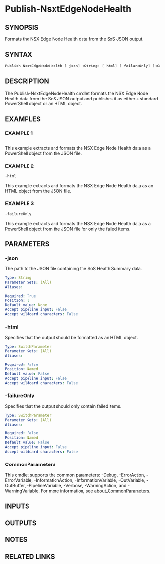 # Publish-NsxtEdgeNodeHealth

## SYNOPSIS

Formats the NSX Edge Node Health data from the SoS JSON output.

## SYNTAX

```powershell
Publish-NsxtEdgeNodeHealth [-json] <String> [-html] [-failureOnly] [<CommonParameters>]
```

## DESCRIPTION

The Publish-NsxtEdgeNodeHealth cmdlet formats the NSX Edge Node Health data from the SoS JSON output and
publishes it as either a standard PowerShell object or an HTML object.

## EXAMPLES

### EXAMPLE 1

```powershell
```

This example extracts and formats the NSX Edge Node Health data as a PowerShell object from the JSON file.

### EXAMPLE 2

```powershell
-html
```

This example extracts and formats the NSX Edge Node Health data as an HTML object from the JSON file.

### EXAMPLE 3

```powershell
-failureOnly
```

This example extracts and formats the NSX Edge Node Health data as a PowerShell object from the JSON file for only the failed items.

## PARAMETERS

### -json

The path to the JSON file containing the SoS Health Summary data.

```yaml
Type: String
Parameter Sets: (All)
Aliases:

Required: True
Position: 1
Default value: None
Accept pipeline input: False
Accept wildcard characters: False
```

### -html

Specifies that the output should be formatted as an HTML object.

```yaml
Type: SwitchParameter
Parameter Sets: (All)
Aliases:

Required: False
Position: Named
Default value: False
Accept pipeline input: False
Accept wildcard characters: False
```

### -failureOnly

Specifies that the output should only contain failed items.

```yaml
Type: SwitchParameter
Parameter Sets: (All)
Aliases:

Required: False
Position: Named
Default value: False
Accept pipeline input: False
Accept wildcard characters: False
```

### CommonParameters

This cmdlet supports the common parameters: -Debug, -ErrorAction, -ErrorVariable, -InformationAction, -InformationVariable, -OutVariable, -OutBuffer, -PipelineVariable, -Verbose, -WarningAction, and -WarningVariable. For more information, see [about_CommonParameters](http://go.microsoft.com/fwlink/?LinkID=113216).

## INPUTS

## OUTPUTS

## NOTES

## RELATED LINKS
